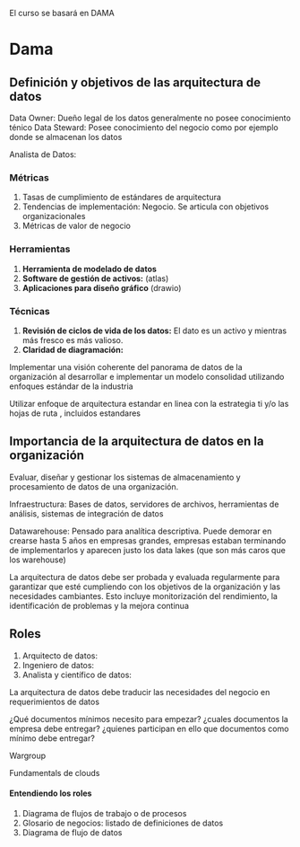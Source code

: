
El curso se basará en DAMA

# Dama


## Definición y objetivos de las arquitectura de datos

Data Owner: Dueño legal de los datos generalmente no posee conocimiento ténico
Data Steward: Posee conocimiento del negocio como por ejemplo donde se almacenan los datos

Analista de Datos: 

### Métricas

1. Tasas de cumplimiento de estándares de arquitectura
2. Tendencias de implementación: Negocio. Se articula con objetivos organizacionales
3. Métricas de valor de negocio

### Herramientas

1. **Herramienta de modelado de datos**
2. **Software de gestión de activos:** (atlas)
3. **Aplicaciones para diseño gráfico** (drawio)

### Técnicas

1. **Revisión de ciclos de vida de los datos:** El dato es un activo y mientras más fresco es más valioso.
2. **Claridad de diagramación:**  

Implementar una visión coherente del panorama de datos de la organización al desarrollar e implementar un modelo consolidad utilizando enfoques estándar de la industria

Utilizar enfoque de arquitectura estandar en linea con la estrategia ti y/o las hojas de ruta , incluidos estandares

## Importancia de la arquitectura de datos en la organización

Evaluar, diseñar y gestionar los sistemas de almacenamiento y procesamiento de datos de una organización. 

Infraestructura: Bases de datos, servidores de archivos, herramientas de análisis, sistemas de integración de datos

Datawarehouse: Pensado para analítica descriptiva. Puede demorar en crearse hasta 5 años en empresas grandes, empresas estaban terminando de implementarlos y aparecen justo los data lakes (que son más caros que los warehouse)

La arquitectura de datos debe ser probada y evaluada regularmente para garantizar que esté cumpliendo con los objetivos de la organización y las necesidades cambiantes. Esto incluye monitorización del rendimiento, la identificación de problemas  y la mejora continua

## Roles

1. Arquitecto de datos:
2. Ingeniero de datos:
3. Analista y científico de datos:

La arquitectura de datos debe traducir las necesidades del negocio en requerimientos de datos

¿Qué documentos mínimos necesito para empezar? 
¿cuales documentos la empresa debe entregar?
¿quienes participan en ello que documentos como mínimo debe entregar?


Wargroup

Fundamentals de clouds

#### Entendiendo los roles

1. Diagrama de flujos de trabajo o de procesos
2. Glosario de negocios: listado de definiciones de datos
3. Diagrama de flujo de datos